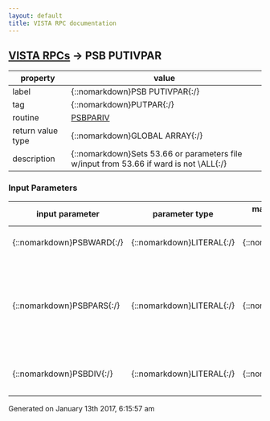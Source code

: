 ```yaml
---
layout: default
title: VISTA RPC documentation
---
```




## [VISTA RPCs](TableOfContent.md) &#8594; PSB PUTIVPAR 

 property | value 
--- | --- 
 label | {::nomarkdown}PSB PUTIVPAR{:/}
 tag | {::nomarkdown}PUTPAR{:/}
 routine | [PSBPARIV](http://code.osehra.org/dox/Routine_PSBPARIV_source.html)
 return value type | {::nomarkdown}GLOBAL ARRAY{:/}
 description | {::nomarkdown}Sets 53.66 or parameters file w/input from 53.66 if ward is not \ALL\{:/}

### Input Parameters

| input parameter | parameter type | maximum data length | required | description | 
| --- | --- | --- | --- | --- | 
| {::nomarkdown}PSBWARD{:/} | {::nomarkdown}LITERAL{:/} | {::nomarkdown}1{:/} | {::nomarkdown}true{:/} | {::nomarkdown}^1=Ward name^2=IEN of ward as in file 53.66{:/} | 
| {::nomarkdown}PSBPARS{:/} | {::nomarkdown}LITERAL{:/} | {::nomarkdown}1{:/} | {::nomarkdown}true{:/} | {::nomarkdown}IV type - \A\ for Additive          \P\ for Piggyback          \H\ for Hyperal          \C\ for Chemo          \S\ for Syringe          \S\ for Syringe ^2-^16 Setting     1 for Warning     2 for Non-Verify     3 for Invalid{:/} | 
| {::nomarkdown}PSBDIV{:/} | {::nomarkdown}LITERAL{:/} | {::nomarkdown}1{:/} | {::nomarkdown}true{:/} | {::nomarkdown}^1=IEN of division as in the Ward Location file (File #42){:/} | 




 Generated on January 13th 2017, 6:15:57 am